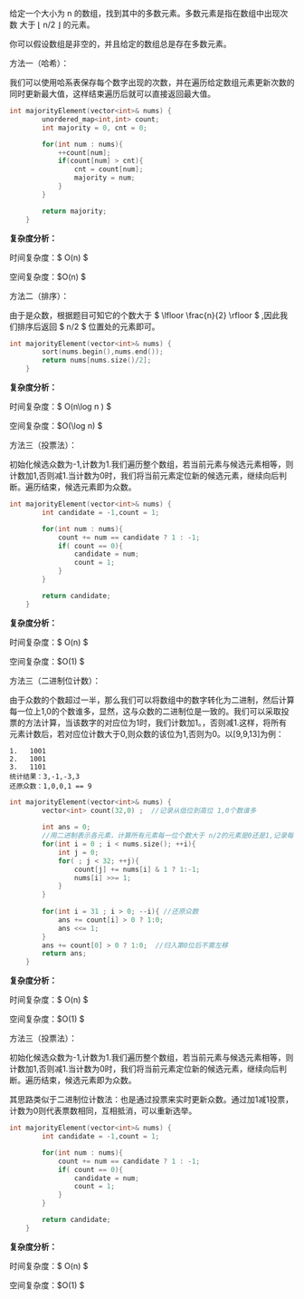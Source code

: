 给定一个大小为 n 的数组，找到其中的多数元素。多数元素是指在数组中出现次数 大于 ⌊ n/2 ⌋ 的元素。

你可以假设数组是非空的，并且给定的数组总是存在多数元素。



方法一（哈希）：

我们可以使用哈系表保存每个数字出现的次数，并在遍历给定数组元素更新次数的同时更新最大值，这样结束遍历后就可以直接返回最大值。

```c++
int majorityElement(vector<int>& nums) {
        unordered_map<int,int> count;
        int majority = 0, cnt = 0;

        for(int num : nums){
            ++count[num];
            if(count[num] > cnt){
                cnt = count[num];
                majority = num;
            }
        }

        return majority;
    }
```



<b>复杂度分析：</b>

时间复杂度：$ O(n) $

空间复杂度：$O(n) $



方法二（排序）：

由于是众数，根据题目可知它的个数大于 $ \lfloor \frac{n}{2} \rfloor $ ,因此我们排序后返回 $ n/2 $ 位置处的元素即可。

```c++
int majorityElement(vector<int>& nums) {
        sort(nums.begin(),nums.end());
        return nums[nums.size()/2];
    }
```



<b>复杂度分析：</b>

时间复杂度：$ O(n\log n ) $

空间复杂度：$O(\log n) $



方法三（投票法）：

初始化候选众数为-1,计数为1.我们遍历整个数组，若当前元素与候选元素相等，则计数加1,否则减1.当计数为0时，我们将当前元素定位新的候选元素，继续向后判断。遍历结束，候选元素即为众数。

```c++
int majorityElement(vector<int>& nums) {
        int candidate = -1,count = 1;

        for(int num : nums){
            count += num == candidate ? 1 : -1;
            if( count == 0){
                candidate = num;
                count = 1;
            }
        }

        return candidate;
    }
```



<b>复杂度分析：</b>

时间复杂度：$ O(n) $ 

空间复杂度：$O(1) $



方法三（二进制位计数）：

由于众数的个数超过一半，那么我们可以将数组中的数字转化为二进制，然后计算每一位上1,0的个数谁多，显然，这与众数的二进制位是一致的。我们可以采取投票的方法计算，当该数字的对应位为1时，我们计数加1。，否则减1.这样，将所有元素计数后，若对应位计数大于0,则众数的该位为1,否则为0。以[9,9,13]为例：

```
1.	 1001
2.	 1001
3.	 1101
统计结果：3,-1,-3,3
还原众数：1,0,0,1 == 9
```



```c++
int majorityElement(vector<int>& nums) {
        vector<int> count(32,0) ;  //记录从低位到高位 1,0个数谁多
        
        int ans = 0;
        //用二进制表示各元素，计算所有元素每一位个数大于 n/2的元素是0还是1,记录每一位合并即为所求
        for(int i = 0 ; i < nums.size(); ++i){
            int j = 0;
            for( ; j < 32; ++j){
                count[j] += nums[i] & 1 ? 1:-1;
                nums[i] >>= 1;
            }
        }
        
        for(int i = 31 ; i > 0; --i){ //还原众数
            ans += count[i] > 0 ? 1:0;
            ans <<= 1;
        }
        ans += count[0] > 0 ? 1:0;  //归入第0位后不需左移
        return ans;
    }
```



<b>复杂度分析：</b>

时间复杂度：$ O(n) $ 

空间复杂度：$O(1) $



方法三（投票法）：

初始化候选众数为-1,计数为1.我们遍历整个数组，若当前元素与候选元素相等，则计数加1,否则减1.当计数为0时，我们将当前元素定位新的候选元素，继续向后判断。遍历结束，候选元素即为众数。

其思路类似于二进制位计数法：也是通过投票来实时更新众数。通过加1减1投票，计数为0则代表票数相同，互相抵消，可以重新选举。

```c++
int majorityElement(vector<int>& nums) {
        int candidate = -1,count = 1;

        for(int num : nums){
            count += num == candidate ? 1 : -1;
            if( count == 0){
                candidate = num;
                count = 1;
            }
        }

        return candidate;
    }
```



<b>复杂度分析：</b>

时间复杂度：$ O(n) $ 

空间复杂度：$O(1) $